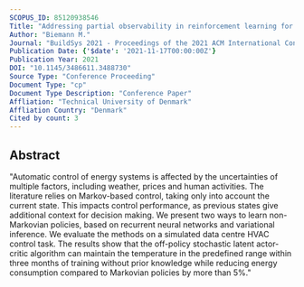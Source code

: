 ```yaml
---
SCOPUS_ID: 85120938546
Title: "Addressing partial observability in reinforcement learning for energy management"
Author: "Biemann M."
Journal: "BuildSys 2021 - Proceedings of the 2021 ACM International Conference on Systems for Energy-Efficient Built Environments"
Publication Date: {'$date': '2021-11-17T00:00:00Z'}
Publication Year: 2021
DOI: "10.1145/3486611.3488730"
Source Type: "Conference Proceeding"
Document Type: "cp"
Document Type Description: "Conference Paper"
Affliation: "Technical University of Denmark"
Affliation Country: "Denmark"
Cited by count: 3
---
```


## Abstract
"Automatic control of energy systems is affected by the uncertainties of multiple factors, including weather, prices and human activities. The literature relies on Markov-based control, taking only into account the current state. This impacts control performance, as previous states give additional context for decision making. We present two ways to learn non-Markovian policies, based on recurrent neural networks and variational inference. We evaluate the methods on a simulated data centre HVAC control task. The results show that the off-policy stochastic latent actor-critic algorithm can maintain the temperature in the predefined range within three months of training without prior knowledge while reducing energy consumption compared to Markovian policies by more than 5%."
